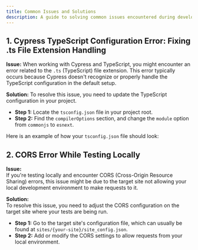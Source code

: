 ```yaml
---
title: Common Issues and Solutions
description: A guide to solving common issues encountered during development, including Cypress file extension errors, CORS errors, and missing doctypes in the host site.
---
```


## 1. Cypress TypeScript Configuration Error: Fixing .ts File Extension Handling

**Issue:**
When working with Cypress and TypeScript, you might encounter an error related to the `.ts` (TypeScript) file extension. This error typically occurs because Cypress doesn't recognize or properly handle the TypeScript configuration in the default setup.

**Solution:**
To resolve this issue, you need to update the TypeScript configuration in your project.

- **Step 1:** Locate the `tsconfig.json` file in your project root.
- **Step 2:** Find the `compilerOptions` section, and change the `module` option from `commonjs` to `esnext`.

Here is an example of how your `tsconfig.json` file should look:

<!-- ```json
{
  "compilerOptions": {
    "module": "esnext",
    "target": "es6",
    "strict": true,
    "esModuleInterop": true
  }
} -->


## 2. CORS Error While Testing Locally

**Issue:**  
If you're testing locally and encounter CORS (Cross-Origin Resource Sharing) errors, this issue might be due to the target site not allowing your local development environment to make requests to it.

**Solution:**  
To resolve this issue, you need to adjust the CORS configuration on the target site where your tests are being run.

- **Step 1:** Go to the target site's configuration file, which can usually be found at `sites/{your-site}/site_config.json`.
- **Step 2:** Add or modify the CORS settings to allow requests from your local environment.
